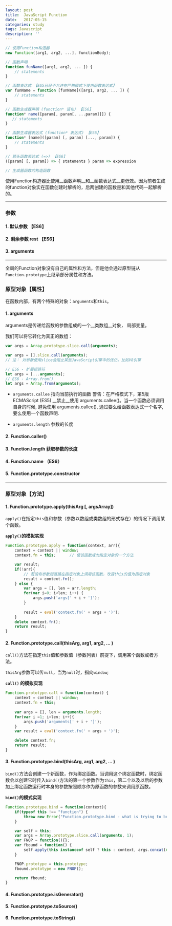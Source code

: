 ```yaml
---
layout: post
title:  JavaScript Function
date:   2017-05-15
categories: study
tags: Javascript
description: ''
---
```


``` javascript 
// 使用Function构造器
new Function([arg1, arg2, ...], functionBody);

// 函数声明
function funName([arg1, arg2, ... ]) {
    // statements
}

// 函数表达式 【ES5已经不允许在严格模式下使用函数表达式】
var funName = function [funName]([arg1, arg2, ... ]) {
    // statements
}

// 函数生成器声明 (function* 语句) 【ES6】
function* name([param[, param[, ...param]]]) { 
   // statements
}

// 函数生成器表达式 (function* 表达式) 【ES6】
function* [name]([param] [, param] [..., param]) { 
    // statements 
}

// 箭头函数表达式 (=>) 【ES6】
([param] [, param]) => { statements } param => expression

// 生成器函数的构造函数

```

使用Function构造器比使用__函数声明__和__函数表达式__更低效。因为前者生成的function对象实在函数创建时解析的，后两创建的函数是和其他代码一起解析的。

---

### 参数

#### 1. 默认参数 【ES6】

#### 2. 剩余参数 rest 【ES6】

#### 3. arguments 
---

全局的Function对象没有自己的属性和方法，但是他会通过原型链从`Function.prototype`上继承部分属性和方法。

### 原型对象【属性】

在函数内部，有两个特殊的对象：`arguments`和`this`。

#### 1. arguments

arguments是传递给函数的参数组成的一个__类数组__对象， 局部变量。

我们可以将它转化为真正的数组：

``` javascript
var args = Array.prototype.slice.call(arguments);

var args = [].slice.call(arguments);
// 注： 对参数使用slice会阻止某些JavaScript引擎中的优化，比如V8引擎

// ES6 - 扩展运算符
let args = [...arguments];
// ES6 - Array.from()
let args = Array.from(arguments);
```

+ `arguments.callee` 指向当前执行的函数
    警告：在严格模式下，第5版 ECMAScript (ES5) __禁止__使用 arguments.callee()。当一个函数必须调用自身的时候, 避免使用 arguments.callee(), 通过要么给函数表达式一个名字,要么使用一个函数声明.

+ `arguments.length` 参数的长度

#### 2. Function.caller()

#### 3. Function.length 获取参数的长度

#### 4. Function.name （ES6）

#### 5. Function.prototype.constructor

---

### 原型对象【方法】

#### 1. Function.prototype.apply(thisArg [, argsArray])

`apply()`在指定`this`值和参数（参数以数组或类数组的形式存在）的情况下调用某个函数。

__`apply()`的模拟实现__

``` javascript
Function.prototype.apply = function(context, arr){
    context = context || window;
    context.fn = this;      // 使该函数成为指定对象的一个方法

    var result;
    if(!arr){
        // 若没有参数则直接在指定对象上调用该函数，改变this的值为指定对象
        result = context.fn();
    } else {
        var args = [], len = arr.length; 
        for(var i=0; i<len; i++) {
            args.push('args[' + i + ']');
        }
        
        result = eval('context.fn(' + args + ')');
    }
    delete context.fn();
    return result;
}
```

#### 2. Function.prototype.call(thisArg, arg1, arg2, ... )

`call()`方法在指定`this`值和参数值（参数列表）前提下，调用某个函数或者方法。

`thisArg`参数可以传`null`，当为`null`时，指向`window`;

__`call()` 的模拟实现__

``` javascript
Function.prototype.call = function(context) {
    context = context || window;
    context.fn = this;
    
    var args = [], len = arguments.length;
    for(var i =1; i<len; i++){
        args.push('arguments[' + i + ']');
    }
    var result = eval('context.fn(' + args + ')');

    delete context.fn;
    return result;
}

```

#### 3. Function.prototype.bind(thisArg, arg1, arg2, ... )

`bind()`方法会创建一个新函数，作为绑定函数。当调用这个绑定函数时，绑定函数会以创建它时传入`bind()`方法的第一个参数作为`this`，第二个以及以后的参数加上绑定函数运行时本身的参数按照顺序作为原函数的参数来调用原函数。

__`bind()`的模式实现__

``` javascript
Function.prototype.bind = function(context){
    if(typeof this !== "function") {
        throw new Error("Function.prototype.bind - what is trying to be bound is not callable");
    }

    var self = this;
    var args = Array.prototype.slice.call(arguments, 1);
    var FNOP = function(){};
    var fbound = function() {
        self.apply(this instanceof self ? this : context, args.concat(Array.prototype.slice.call(arguments)));
    }

    FNOP.prototype = this.prototype;
    fbound.prototype = new FNOP();

    return fbound;
}
```



#### 4. Function.prototype.isGenerator()

#### 5. Function.prototype.toSource()

#### 6. Function.prototype.toString()
